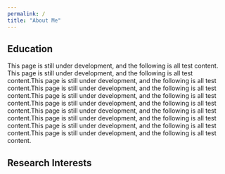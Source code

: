 ```yaml
---
permalink: /
title: "About Me"
---
```


## Education

This page is still under development, and the following is all test content. This page is still under development, and the following is all test content.This page is still under development, and the following is all test content.This page is still under development, and the following is all test content.This page is still under development, and the following is all test content.This page is still under development, and the following is all test content.This page is still under development, and the following is all test content.This page is still under development, and the following is all test content.This page is still under development, and the following is all test content.This page is still under development, and the following is all test content.

## Research Interests
